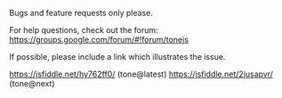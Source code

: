 Bugs and feature requests only please.

For help questions, check out the forum: https://groups.google.com/forum/#!forum/tonejs

If possible, please include a link which illustrates the issue.

https://jsfiddle.net/hy762ff0/ (tone@latest)
https://jsfiddle.net/2jusapvr/ (tone@next)